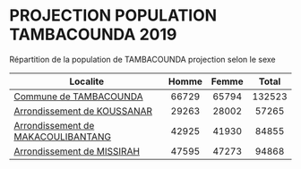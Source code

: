 # PROJECTION POPULATION TAMBACOUNDA 2019
	
Répartition de la population de TAMBACOUNDA projection selon le sexe
	
| Localite  | Homme | Femme | Total |
| --------- |:-----:|:-----:|:-----:|
| [Commune de TAMBACOUNDA](TAMBACOUNDA) | 66729 | 65794 | 132523 |
| [Arrondissement de KOUSSANAR](KOUSSANAR) | 29263 | 28002 | 57265 |
| [Arrondissement de MAKACOULIBANTANG](MAKACOULIBANTANG) | 42925 | 41930 | 84855 |
| [Arrondissement de MISSIRAH](MISSIRAH) | 47595 | 47273 | 94868 |
